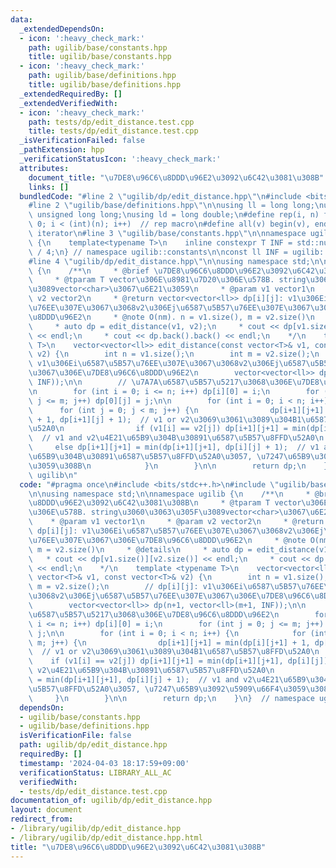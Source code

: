 ```yaml
---
data:
  _extendedDependsOn:
  - icon: ':heavy_check_mark:'
    path: ugilib/base/constants.hpp
    title: ugilib/base/constants.hpp
  - icon: ':heavy_check_mark:'
    path: ugilib/base/definitions.hpp
    title: ugilib/base/definitions.hpp
  _extendedRequiredBy: []
  _extendedVerifiedWith:
  - icon: ':heavy_check_mark:'
    path: tests/dp/edit_distance.test.cpp
    title: tests/dp/edit_distance.test.cpp
  _isVerificationFailed: false
  _pathExtension: hpp
  _verificationStatusIcon: ':heavy_check_mark:'
  attributes:
    document_title: "\u7DE8\u96C6\u8DDD\u96E2\u3092\u6C42\u3081\u308B"
    links: []
  bundledCode: "#line 2 \"ugilib/dp/edit_distance.hpp\"\n#include <bits/stdc++.h>\n\
    #line 2 \"ugilib/base/definitions.hpp\"\n\nusing ll = long long;\nusing ull =\
    \ unsigned long long;\nusing ld = long double;\n#define rep(i, n) for(int i =\
    \ 0; i < (int)(n); i++)  // rep macro\n#define all(v) begin(v), end(v)  // all\
    \ iterator\n#line 3 \"ugilib/base/constants.hpp\"\n\nnamespace ugilib::constants\
    \ {\n    template<typename T>\n    inline constexpr T INF = std::numeric_limits<T>::max()\
    \ / 4;\n} // namespace ugilib::constants\n\nconst ll INF = ugilib::constants::INF<ll>;\n\
    #line 4 \"ugilib/dp/edit_distance.hpp\"\n\nusing namespace std;\n\nnamespace ugilib\
    \ {\n    /**\n     * @brief \u7DE8\u96C6\u8DDD\u96E2\u3092\u6C42\u3081\u308B\n\
    \     * @tparam T vector\u306E\u8981\u7D20\u306E\u578B. string\u3060\u3063\u305F\
    \u3089vector<char>\u3067\u6E21\u3059\n     * @param v1 vector1\n     * @param\
    \ v2 vector2\n     * @return vector<vector<ll>> dp[i][j]: v1\u306Ei\u6587\u5B57\
    \u76EE\u307E\u3067\u3068v2\u306Ej\u6587\u5B57\u76EE\u307E\u3067\u306E\u7DE8\u96C6\
    \u8DDD\u96E2\n     * @note O(nm). n = v1.size(), m = v2.size()\n     * @details\n\
    \     * auto dp = edit_distance(v1, v2);\n     * cout << dp[v1.size()][v2.size()]\
    \ << endl;\n     * cout << dp.back().back() << endl;\n    */\n    template <typename\
    \ T>\n    vector<vector<ll>> edit_distance(const vector<T>& v1, const vector<T>&\
    \ v2) {\n        int n = v1.size();\n        int m = v2.size();\n        // dp[i][j]:\
    \ v1\u306Ei\u6587\u5B57\u76EE\u307E\u3067\u3068v2\u306Ej\u6587\u5B57\u76EE\u307E\
    \u3067\u306E\u7DE8\u96C6\u8DDD\u96E2\n        vector<vector<ll>> dp(n+1, vector<ll>(m+1,\
    \ INF));\n\n        // \u7A7A\u6587\u5B57\u5217\u3068\u306E\u7DE8\u96C6\u8DDD\u96E2\
    \n        for (int i = 0; i <= n; i++) dp[i][0] = i;\n        for (int j = 0;\
    \ j <= m; j++) dp[0][j] = j;\n\n        for (int i = 0; i < n; i++) {\n      \
    \      for (int j = 0; j < m; j++) {\n                dp[i+1][j+1] = min(dp[i][j+1]\
    \ + 1, dp[i+1][j] + 1);  // v1 or v2\u3069\u3061\u3089\u304B1\u6587\u5B57\u8FFD\
    \u52A0\n                if (v1[i] == v2[j]) dp[i+1][j+1] = min(dp[i+1][j+1], dp[i][j]);\
    \  // v1 and v2\u4E21\u65B9\u304B\u30891\u6587\u5B57\u8FFD\u52A0\n           \
    \     else dp[i+1][j+1] = min(dp[i+1][j+1], dp[i][j] + 1);  // v1 and v2\u4E21\
    \u65B9\u304B\u30891\u6587\u5B57\u8FFD\u52A0\u3057, \u7247\u65B9\u3092\u5909\u66F4\
    \u3059\u308B\n            }\n        }\n\n        return dp;\n    }\n}  // namespace\
    \ ugilib\n"
  code: "#pragma once\n#include <bits/stdc++.h>\n#include \"ugilib/base/constants.hpp\"\
    \n\nusing namespace std;\n\nnamespace ugilib {\n    /**\n     * @brief \u7DE8\u96C6\
    \u8DDD\u96E2\u3092\u6C42\u3081\u308B\n     * @tparam T vector\u306E\u8981\u7D20\
    \u306E\u578B. string\u3060\u3063\u305F\u3089vector<char>\u3067\u6E21\u3059\n \
    \    * @param v1 vector1\n     * @param v2 vector2\n     * @return vector<vector<ll>>\
    \ dp[i][j]: v1\u306Ei\u6587\u5B57\u76EE\u307E\u3067\u3068v2\u306Ej\u6587\u5B57\
    \u76EE\u307E\u3067\u306E\u7DE8\u96C6\u8DDD\u96E2\n     * @note O(nm). n = v1.size(),\
    \ m = v2.size()\n     * @details\n     * auto dp = edit_distance(v1, v2);\n  \
    \   * cout << dp[v1.size()][v2.size()] << endl;\n     * cout << dp.back().back()\
    \ << endl;\n    */\n    template <typename T>\n    vector<vector<ll>> edit_distance(const\
    \ vector<T>& v1, const vector<T>& v2) {\n        int n = v1.size();\n        int\
    \ m = v2.size();\n        // dp[i][j]: v1\u306Ei\u6587\u5B57\u76EE\u307E\u3067\
    \u3068v2\u306Ej\u6587\u5B57\u76EE\u307E\u3067\u306E\u7DE8\u96C6\u8DDD\u96E2\n\
    \        vector<vector<ll>> dp(n+1, vector<ll>(m+1, INF));\n\n        // \u7A7A\
    \u6587\u5B57\u5217\u3068\u306E\u7DE8\u96C6\u8DDD\u96E2\n        for (int i = 0;\
    \ i <= n; i++) dp[i][0] = i;\n        for (int j = 0; j <= m; j++) dp[0][j] =\
    \ j;\n\n        for (int i = 0; i < n; i++) {\n            for (int j = 0; j <\
    \ m; j++) {\n                dp[i+1][j+1] = min(dp[i][j+1] + 1, dp[i+1][j] + 1);\
    \  // v1 or v2\u3069\u3061\u3089\u304B1\u6587\u5B57\u8FFD\u52A0\n            \
    \    if (v1[i] == v2[j]) dp[i+1][j+1] = min(dp[i+1][j+1], dp[i][j]);  // v1 and\
    \ v2\u4E21\u65B9\u304B\u30891\u6587\u5B57\u8FFD\u52A0\n                else dp[i+1][j+1]\
    \ = min(dp[i+1][j+1], dp[i][j] + 1);  // v1 and v2\u4E21\u65B9\u304B\u30891\u6587\
    \u5B57\u8FFD\u52A0\u3057, \u7247\u65B9\u3092\u5909\u66F4\u3059\u308B\n       \
    \     }\n        }\n\n        return dp;\n    }\n}  // namespace ugilib\n"
  dependsOn:
  - ugilib/base/constants.hpp
  - ugilib/base/definitions.hpp
  isVerificationFile: false
  path: ugilib/dp/edit_distance.hpp
  requiredBy: []
  timestamp: '2024-04-03 18:17:59+09:00'
  verificationStatus: LIBRARY_ALL_AC
  verifiedWith:
  - tests/dp/edit_distance.test.cpp
documentation_of: ugilib/dp/edit_distance.hpp
layout: document
redirect_from:
- /library/ugilib/dp/edit_distance.hpp
- /library/ugilib/dp/edit_distance.hpp.html
title: "\u7DE8\u96C6\u8DDD\u96E2\u3092\u6C42\u3081\u308B"
---
```

